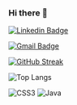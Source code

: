### Hi there 👋

<!--
**shashankpatil125/shashankpatil125** is a ✨ _special_ ✨ repository because its `README.md` (this file) appears on your GitHub profile.

Here are some ideas to get you started:

- 🔭 I’m currently working on ...
- 🌱 I’m currently learning ...
- 👯 I’m looking to collaborate on ...
- 🤔 I’m looking for help with ...
- 💬 Ask me about ...
- 📫 How to reach me: ...
- 😄 Pronouns: ...
- ⚡ Fun fact: ...
-->
[![Linkedin Badge](https://img.shields.io/badge/-ShashankPatil-blue?style=flat-square&logo=Linkedin&logoColor=white&link=https:https://www.linkedin.com/in/shash~/)](https://www.linkedin.com/in/shash~/)

[![Gmail Badge](https://img.shields.io/badge/-shashankpatil125@gmail.com-c14438?style=flat-square&logo=Gmail&logoColor=white&link=mailto:shashankpatil125@gmail.com)](mailto:mayurd0303@gmail.com)


[![GitHub Streak](http://github-readme-streak-stats.herokuapp.com?user=shashankpatil125&theme=radical&hide_border=true)](https://git.io/streak-stats)


![Top Langs](https://github-readme-stats.vercel.app/api/top-langs/?username=shashankpatil125&theme=dark&layout=compact&align=right&width=40%)

![CSS3](https://img.shields.io/badge/css3-%231572B6.svg?style=for-the-badge&logo=css3&logoColor=white) 
![Java](https://img.shields.io/badge/java-%23ED8B00.svg?style=for-the-badge&logo=java&logoColor=white)
